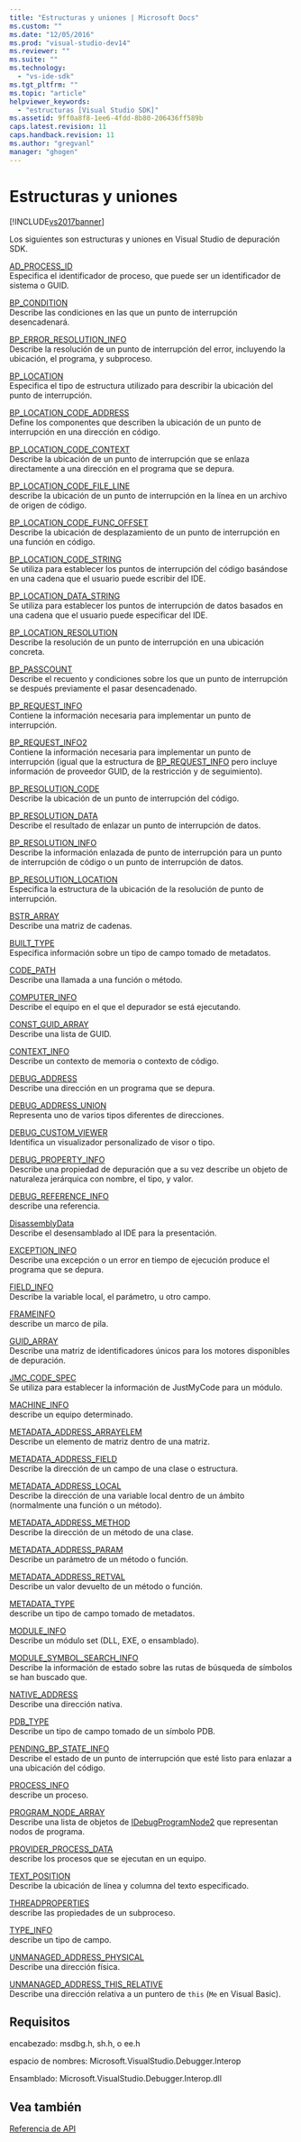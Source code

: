 ```yaml
---
title: "Estructuras y uniones | Microsoft Docs"
ms.custom: ""
ms.date: "12/05/2016"
ms.prod: "visual-studio-dev14"
ms.reviewer: ""
ms.suite: ""
ms.technology: 
  - "vs-ide-sdk"
ms.tgt_pltfrm: ""
ms.topic: "article"
helpviewer_keywords: 
  - "estructuras [Visual Studio SDK]"
ms.assetid: 9ff0a8f8-1ee6-4fdd-8b80-206436ff589b
caps.latest.revision: 11
caps.handback.revision: 11
ms.author: "gregvanl"
manager: "ghogen"
---
```

# Estructuras y uniones
[!INCLUDE[vs2017banner](../../../code-quality/includes/vs2017banner.md)]

Los siguientes son estructuras y uniones en Visual Studio de depuración SDK.  
  
 [AD\_PROCESS\_ID](../../../extensibility/debugger/reference/ad-process-id.md)  
 Especifica el identificador de proceso, que puede ser un identificador de sistema o GUID.  
  
 [BP\_CONDITION](../../../extensibility/debugger/reference/bp-condition.md)  
 Describe las condiciones en las que un punto de interrupción desencadenará.  
  
 [BP\_ERROR\_RESOLUTION\_INFO](../../../extensibility/debugger/reference/bp-error-resolution-info.md)  
 Describe la resolución de un punto de interrupción del error, incluyendo la ubicación, el programa, y subproceso.  
  
 [BP\_LOCATION](../../../extensibility/debugger/reference/bp-location.md)  
 Especifica el tipo de estructura utilizado para describir la ubicación del punto de interrupción.  
  
 [BP\_LOCATION\_CODE\_ADDRESS](../../../extensibility/debugger/reference/bp-location-code-address.md)  
 Define los componentes que describen la ubicación de un punto de interrupción en una dirección en código.  
  
 [BP\_LOCATION\_CODE\_CONTEXT](../../../extensibility/debugger/reference/bp-location-code-context.md)  
 Describe la ubicación de un punto de interrupción que se enlaza directamente a una dirección en el programa que se depura.  
  
 [BP\_LOCATION\_CODE\_FILE\_LINE](../../../extensibility/debugger/reference/bp-location-code-file-line.md)  
 describe la ubicación de un punto de interrupción en la línea en un archivo de origen de código.  
  
 [BP\_LOCATION\_CODE\_FUNC\_OFFSET](../../../extensibility/debugger/reference/bp-location-code-func-offset.md)  
 Describe la ubicación de desplazamiento de un punto de interrupción en una función en código.  
  
 [BP\_LOCATION\_CODE\_STRING](../../../extensibility/debugger/reference/bp-location-code-string.md)  
 Se utiliza para establecer los puntos de interrupción del código basándose en una cadena que el usuario puede escribir del IDE.  
  
 [BP\_LOCATION\_DATA\_STRING](../../../extensibility/debugger/reference/bp-location-data-string.md)  
 Se utiliza para establecer los puntos de interrupción de datos basados en una cadena que el usuario puede especificar del IDE.  
  
 [BP\_LOCATION\_RESOLUTION](../../../extensibility/debugger/reference/bp-location-resolution.md)  
 Describe la resolución de un punto de interrupción en una ubicación concreta.  
  
 [BP\_PASSCOUNT](../../../extensibility/debugger/reference/bp-passcount.md)  
 Describe el recuento y condiciones sobre los que un punto de interrupción se después previamente el pasar desencadenado.  
  
 [BP\_REQUEST\_INFO](../../../extensibility/debugger/reference/bp-request-info.md)  
 Contiene la información necesaria para implementar un punto de interrupción.  
  
 [BP\_REQUEST\_INFO2](../../../extensibility/debugger/reference/bp-request-info2.md)  
 Contiene la información necesaria para implementar un punto de interrupción \(igual que la estructura de [BP\_REQUEST\_INFO](../../../extensibility/debugger/reference/bp-request-info.md) pero incluye información de proveedor GUID, de la restricción y de seguimiento\).  
  
 [BP\_RESOLUTION\_CODE](../../../extensibility/debugger/reference/bp-resolution-code.md)  
 Describe la ubicación de un punto de interrupción del código.  
  
 [BP\_RESOLUTION\_DATA](../../../extensibility/debugger/reference/bp-resolution-data.md)  
 Describe el resultado de enlazar un punto de interrupción de datos.  
  
 [BP\_RESOLUTION\_INFO](../../../extensibility/debugger/reference/bp-resolution-info.md)  
 Describe la información enlazada de punto de interrupción para un punto de interrupción de código o un punto de interrupción de datos.  
  
 [BP\_RESOLUTION\_LOCATION](../../../extensibility/debugger/reference/bp-resolution-location.md)  
 Especifica la estructura de la ubicación de la resolución de punto de interrupción.  
  
 [BSTR\_ARRAY](../../../extensibility/debugger/reference/bstr-array.md)  
 Describe una matriz de cadenas.  
  
 [BUILT\_TYPE](../../../extensibility/debugger/reference/built-type.md)  
 Especifica información sobre un tipo de campo tomado de metadatos.  
  
 [CODE\_PATH](../../../extensibility/debugger/reference/code-path.md)  
 Describe una llamada a una función o método.  
  
 [COMPUTER\_INFO](../../../extensibility/debugger/reference/computer-info.md)  
 Describe el equipo en el que el depurador se está ejecutando.  
  
 [CONST\_GUID\_ARRAY](../../../extensibility/debugger/reference/const-guid-array.md)  
 Describe una lista de GUID.  
  
 [CONTEXT\_INFO](../../../extensibility/debugger/reference/context-info.md)  
 Describe un contexto de memoria o contexto de código.  
  
 [DEBUG\_ADDRESS](../../../extensibility/debugger/reference/debug-address.md)  
 Describe una dirección en un programa que se depura.  
  
 [DEBUG\_ADDRESS\_UNION](../../../extensibility/debugger/reference/debug-address-union.md)  
 Representa uno de varios tipos diferentes de direcciones.  
  
 [DEBUG\_CUSTOM\_VIEWER](../../../extensibility/debugger/reference/debug-custom-viewer.md)  
 Identifica un visualizador personalizado de visor o tipo.  
  
 [DEBUG\_PROPERTY\_INFO](../../../extensibility/debugger/reference/debug-property-info.md)  
 Describe una propiedad de depuración que a su vez describe un objeto de naturaleza jerárquica con nombre, el tipo, y valor.  
  
 [DEBUG\_REFERENCE\_INFO](../../../extensibility/debugger/reference/debug-reference-info.md)  
 describe una referencia.  
  
 [DisassemblyData](../../../extensibility/debugger/reference/disassemblydata.md)  
 Describe el desensamblado al IDE para la presentación.  
  
 [EXCEPTION\_INFO](../../../extensibility/debugger/reference/exception-info.md)  
 Describe una excepción o un error en tiempo de ejecución produce el programa que se depura.  
  
 [FIELD\_INFO](../../../extensibility/debugger/reference/field-info.md)  
 Describe la variable local, el parámetro, u otro campo.  
  
 [FRAMEINFO](../../../extensibility/debugger/reference/frameinfo.md)  
 describe un marco de pila.  
  
 [GUID\_ARRAY](../../../extensibility/debugger/reference/guid-array.md)  
 Describe una matriz de identificadores únicos para los motores disponibles de depuración.  
  
 [JMC\_CODE\_SPEC](../../../extensibility/debugger/reference/jmc-code-spec.md)  
 Se utiliza para establecer la información de JustMyCode para un módulo.  
  
 [MACHINE\_INFO](../../../extensibility/debugger/reference/machine-info.md)  
 describe un equipo determinado.  
  
 [METADATA\_ADDRESS\_ARRAYELEM](../../../extensibility/debugger/reference/metadata-address-arrayelem.md)  
 Describe un elemento de matriz dentro de una matriz.  
  
 [METADATA\_ADDRESS\_FIELD](../../../extensibility/debugger/reference/metadata-address-field.md)  
 Describe la dirección de un campo de una clase o estructura.  
  
 [METADATA\_ADDRESS\_LOCAL](../../../extensibility/debugger/reference/metadata-address-local.md)  
 Describe la dirección de una variable local dentro de un ámbito \(normalmente una función o un método\).  
  
 [METADATA\_ADDRESS\_METHOD](../../../extensibility/debugger/reference/metadata-address-method.md)  
 Describe la dirección de un método de una clase.  
  
 [METADATA\_ADDRESS\_PARAM](../../../extensibility/debugger/reference/metadata-address-param.md)  
 Describe un parámetro de un método o función.  
  
 [METADATA\_ADDRESS\_RETVAL](../../../extensibility/debugger/reference/metadata-address-retval.md)  
 Describe un valor devuelto de un método o función.  
  
 [METADATA\_TYPE](../../../extensibility/debugger/reference/metadata-type.md)  
 describe un tipo de campo tomado de metadatos.  
  
 [MODULE\_INFO](../../../extensibility/debugger/reference/module-info.md)  
 Describe un módulo set \(DLL, EXE, o ensamblado\).  
  
 [MODULE\_SYMBOL\_SEARCH\_INFO](../../../extensibility/debugger/reference/module-symbol-search-info.md)  
 Describe la información de estado sobre las rutas de búsqueda de símbolos se han buscado que.  
  
 [NATIVE\_ADDRESS](../../../extensibility/debugger/reference/native-address.md)  
 Describe una dirección nativa.  
  
 [PDB\_TYPE](../../../extensibility/debugger/reference/pdb-type.md)  
 Describe un tipo de campo tomado de un símbolo PDB.  
  
 [PENDING\_BP\_STATE\_INFO](../../../extensibility/debugger/reference/pending-bp-state-info.md)  
 Describe el estado de un punto de interrupción que esté listo para enlazar a una ubicación del código.  
  
 [PROCESS\_INFO](../../../extensibility/debugger/reference/process-info.md)  
 describe un proceso.  
  
 [PROGRAM\_NODE\_ARRAY](../../../extensibility/debugger/reference/program-node-array.md)  
 Describe una lista de objetos de [IDebugProgramNode2](../../../extensibility/debugger/reference/idebugprogramnode2.md) que representan nodos de programa.  
  
 [PROVIDER\_PROCESS\_DATA](../../../extensibility/debugger/reference/provider-process-data.md)  
 describe los procesos que se ejecutan en un equipo.  
  
 [TEXT\_POSITION](../../../extensibility/debugger/reference/text-position.md)  
 Describe la ubicación de línea y columna del texto especificado.  
  
 [THREADPROPERTIES](../../../extensibility/debugger/reference/threadproperties.md)  
 describe las propiedades de un subproceso.  
  
 [TYPE\_INFO](../../../extensibility/debugger/reference/type-info.md)  
 describe un tipo de campo.  
  
 [UNMANAGED\_ADDRESS\_PHYSICAL](../../../extensibility/debugger/reference/unmanaged-address-physical.md)  
 Describe una dirección física.  
  
 [UNMANAGED\_ADDRESS\_THIS\_RELATIVE](../../../extensibility/debugger/reference/unmanaged-address-this-relative.md)  
 Describe una dirección relativa a un puntero de `this` \(`Me` en Visual Basic\).  
  
## Requisitos  
 encabezado: msdbg.h, sh.h, o ee.h  
  
 espacio de nombres: Microsoft.VisualStudio.Debugger.Interop  
  
 Ensamblado: Microsoft.VisualStudio.Debugger.Interop.dll  
  
## Vea también  
 [Referencia de API](../../../extensibility/debugger/reference/api-reference-visual-studio-debugging.md)